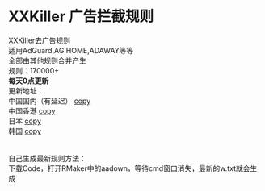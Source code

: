 # XXKiller 广告拦截规则
XXKiller去广告规则<br/>
适用AdGuard,AG HOME,ADAWAY等等<br/>
全部由其他规则合并产生<br/>
规则：170000+<br/>
<strong>每天0点更新</strong><br/>
更新地址：<br/>
中国国内（有延迟） <a href=https://cdn.jsdelivr.net/gh/DoingDog/XXKiller@main/w.txt>copy</a><br/>
中国香港 <a href=https://raw.fastgit.org/DoingDog/XXKiller/main/w.txt>copy</a><br/>
日本 <a href=https://cdn.staticaly.com/gh/DoingDog/XXKiller/main/w.txt>copy</a><br/>
韩国 <a href=https://ghproxy.com/https://raw.githubusercontent.com/DoingDog/XXKiller/main/w.txt>copy</a><br/>
<br/><br/>
自己生成最新规则方法：<br/>
下载Code，打开RMaker中的aadown，等待cmd窗口消失，最新的w.txt就会生成<br/>
